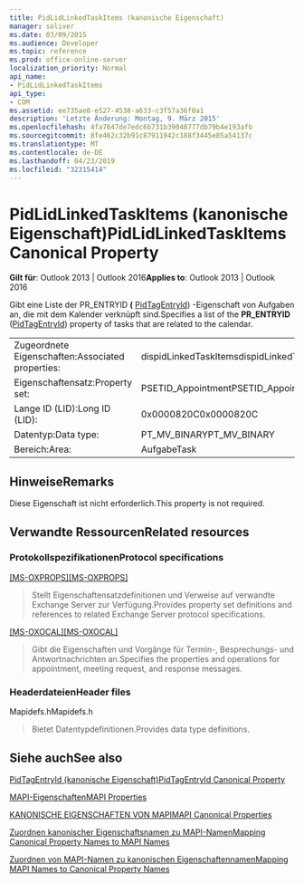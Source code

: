 ```yaml
---
title: PidLidLinkedTaskItems (kanonische Eigenschaft)
manager: soliver
ms.date: 03/09/2015
ms.audience: Developer
ms.topic: reference
ms.prod: office-online-server
localization_priority: Normal
api_name:
- PidLidLinkedTaskItems
api_type:
- COM
ms.assetid: ee735ae8-e527-4538-a633-c3f57a36f0a1
description: 'Letzte Änderung: Montag, 9. März 2015'
ms.openlocfilehash: 4fa7647de7edc6b731b39048777db79b4e193afb
ms.sourcegitcommit: 8fe462c32b91c87911942c188f3445e85a54137c
ms.translationtype: MT
ms.contentlocale: de-DE
ms.lasthandoff: 04/23/2019
ms.locfileid: "32315414"
---
```

# <a name="pidlidlinkedtaskitems-canonical-property"></a><span data-ttu-id="fe0b2-103">PidLidLinkedTaskItems (kanonische Eigenschaft)</span><span class="sxs-lookup"><span data-stu-id="fe0b2-103">PidLidLinkedTaskItems Canonical Property</span></span>

  
  
<span data-ttu-id="fe0b2-104">**Gilt für**: Outlook 2013 | Outlook 2016</span><span class="sxs-lookup"><span data-stu-id="fe0b2-104">**Applies to**: Outlook 2013 | Outlook 2016</span></span> 
  
<span data-ttu-id="fe0b2-105">Gibt eine Liste der PR_ENTRYID **(** [PidTagEntryId](pidtagentryid-canonical-property.md)) -Eigenschaft von Aufgaben an, die mit dem Kalender verknüpft sind.</span><span class="sxs-lookup"><span data-stu-id="fe0b2-105">Specifies a list of the **PR_ENTRYID** ([PidTagEntryId](pidtagentryid-canonical-property.md)) property of tasks that are related to the calendar.</span></span> 
  
|||
|:-----|:-----|
|<span data-ttu-id="fe0b2-106">Zugeordnete Eigenschaften:</span><span class="sxs-lookup"><span data-stu-id="fe0b2-106">Associated properties:</span></span>  <br/> |<span data-ttu-id="fe0b2-107">dispidLinkedTaskItems</span><span class="sxs-lookup"><span data-stu-id="fe0b2-107">dispidLinkedTaskItems</span></span>  <br/> |
|<span data-ttu-id="fe0b2-108">Eigenschaftensatz:</span><span class="sxs-lookup"><span data-stu-id="fe0b2-108">Property set:</span></span>  <br/> |<span data-ttu-id="fe0b2-109">PSETID_Appointment</span><span class="sxs-lookup"><span data-stu-id="fe0b2-109">PSETID_Appointment</span></span>  <br/> |
|<span data-ttu-id="fe0b2-110">Lange ID (LID):</span><span class="sxs-lookup"><span data-stu-id="fe0b2-110">Long ID (LID):</span></span>  <br/> |<span data-ttu-id="fe0b2-111">0x0000820C</span><span class="sxs-lookup"><span data-stu-id="fe0b2-111">0x0000820C</span></span>  <br/> |
|<span data-ttu-id="fe0b2-112">Datentyp:</span><span class="sxs-lookup"><span data-stu-id="fe0b2-112">Data type:</span></span>  <br/> |<span data-ttu-id="fe0b2-113">PT_MV_BINARY</span><span class="sxs-lookup"><span data-stu-id="fe0b2-113">PT_MV_BINARY</span></span>  <br/> |
|<span data-ttu-id="fe0b2-114">Bereich:</span><span class="sxs-lookup"><span data-stu-id="fe0b2-114">Area:</span></span>  <br/> |<span data-ttu-id="fe0b2-115">Aufgabe</span><span class="sxs-lookup"><span data-stu-id="fe0b2-115">Task</span></span>  <br/> |
   
## <a name="remarks"></a><span data-ttu-id="fe0b2-116">Hinweise</span><span class="sxs-lookup"><span data-stu-id="fe0b2-116">Remarks</span></span>

<span data-ttu-id="fe0b2-117">Diese Eigenschaft ist nicht erforderlich.</span><span class="sxs-lookup"><span data-stu-id="fe0b2-117">This property is not required.</span></span>
  
## <a name="related-resources"></a><span data-ttu-id="fe0b2-118">Verwandte Ressourcen</span><span class="sxs-lookup"><span data-stu-id="fe0b2-118">Related resources</span></span>

### <a name="protocol-specifications"></a><span data-ttu-id="fe0b2-119">Protokollspezifikationen</span><span class="sxs-lookup"><span data-stu-id="fe0b2-119">Protocol specifications</span></span>

<span data-ttu-id="fe0b2-120">[[MS-OXPROPS]](https://msdn.microsoft.com/library/f6ab1613-aefe-447d-a49c-18217230b148%28Office.15%29.aspx)</span><span class="sxs-lookup"><span data-stu-id="fe0b2-120">[[MS-OXPROPS]](https://msdn.microsoft.com/library/f6ab1613-aefe-447d-a49c-18217230b148%28Office.15%29.aspx)</span></span>
  
> <span data-ttu-id="fe0b2-121">Stellt Eigenschaftensatzdefinitionen und Verweise auf verwandte Exchange Server zur Verfügung.</span><span class="sxs-lookup"><span data-stu-id="fe0b2-121">Provides property set definitions and references to related Exchange Server protocol specifications.</span></span>
    
<span data-ttu-id="fe0b2-122">[[MS-OXOCAL]](https://msdn.microsoft.com/library/09861fde-c8e4-4028-9346-e7c214cfdba1%28Office.15%29.aspx)</span><span class="sxs-lookup"><span data-stu-id="fe0b2-122">[[MS-OXOCAL]](https://msdn.microsoft.com/library/09861fde-c8e4-4028-9346-e7c214cfdba1%28Office.15%29.aspx)</span></span>
  
> <span data-ttu-id="fe0b2-123">Gibt die Eigenschaften und Vorgänge für Termin-, Besprechungs- und Antwortnachrichten an.</span><span class="sxs-lookup"><span data-stu-id="fe0b2-123">Specifies the properties and operations for appointment, meeting request, and response messages.</span></span>
    
### <a name="header-files"></a><span data-ttu-id="fe0b2-124">Headerdateien</span><span class="sxs-lookup"><span data-stu-id="fe0b2-124">Header files</span></span>

<span data-ttu-id="fe0b2-125">Mapidefs.h</span><span class="sxs-lookup"><span data-stu-id="fe0b2-125">Mapidefs.h</span></span>
  
> <span data-ttu-id="fe0b2-126">Bietet Datentypdefinitionen.</span><span class="sxs-lookup"><span data-stu-id="fe0b2-126">Provides data type definitions.</span></span>
    
## <a name="see-also"></a><span data-ttu-id="fe0b2-127">Siehe auch</span><span class="sxs-lookup"><span data-stu-id="fe0b2-127">See also</span></span>



[<span data-ttu-id="fe0b2-128">PidTagEntryId (kanonische Eigenschaft)</span><span class="sxs-lookup"><span data-stu-id="fe0b2-128">PidTagEntryId Canonical Property</span></span>](pidtagentryid-canonical-property.md)


[<span data-ttu-id="fe0b2-129">MAPI-Eigenschaften</span><span class="sxs-lookup"><span data-stu-id="fe0b2-129">MAPI Properties</span></span>](mapi-properties.md)
  
[<span data-ttu-id="fe0b2-130">KANONISCHE EIGENSCHAFTEN VON MAPI</span><span class="sxs-lookup"><span data-stu-id="fe0b2-130">MAPI Canonical Properties</span></span>](mapi-canonical-properties.md)
  
[<span data-ttu-id="fe0b2-131">Zuordnen kanonischer Eigenschaftsnamen zu MAPI-Namen</span><span class="sxs-lookup"><span data-stu-id="fe0b2-131">Mapping Canonical Property Names to MAPI Names</span></span>](mapping-canonical-property-names-to-mapi-names.md)
  
[<span data-ttu-id="fe0b2-132">Zuordnen von MAPI-Namen zu kanonischen Eigenschaftennamen</span><span class="sxs-lookup"><span data-stu-id="fe0b2-132">Mapping MAPI Names to Canonical Property Names</span></span>](mapping-mapi-names-to-canonical-property-names.md)

